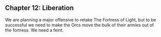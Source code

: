 <div id="chapter12" class="clear-b">
  <h2>Chapter 12: Liberation</h2>
  <p>
    We are planning a major offensive to retake The Fortress of Light, but to be successful we need to make the Orcs move the bulk of their armies out of the fortress. We need a feint.
  </p>
</div>